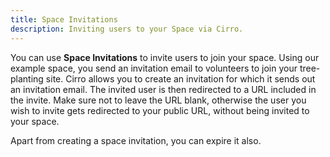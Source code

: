 ```yaml
---
title: Space Invitations
description: Inviting users to your Space via Cirro.
---
```


You can use **Space Invitations** to invite users to join your space. Using our example space, you send an invitation email to volunteers to join your tree-planting site. Cirro allows you to create an invitation for which it sends out an invitation email. The invited user is then redirected to a URL included in the invite. Make sure not to leave the URL blank, otherwise the user you wish to invite gets redirected to your public URL, without being invited to your space.

Apart from creating a space invitation, you can expire it also.
